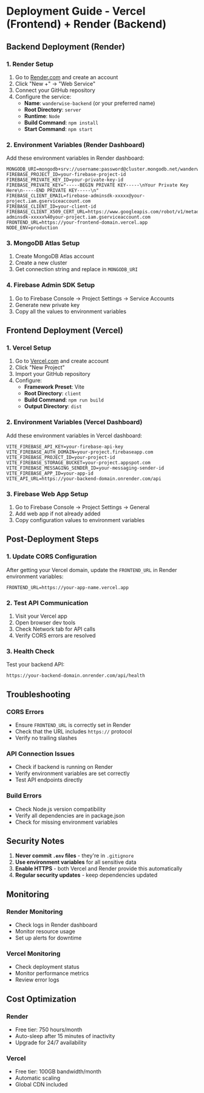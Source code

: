 # Deployment Guide - Vercel (Frontend) + Render (Backend)

## Backend Deployment (Render)

### 1. Render Setup
1. Go to [Render.com](https://render.com) and create an account
2. Click "New +" → "Web Service"
3. Connect your GitHub repository
4. Configure the service:
   - **Name**: `wanderwise-backend` (or your preferred name)
   - **Root Directory**: `server`
   - **Runtime**: `Node`
   - **Build Command**: `npm install`
   - **Start Command**: `npm start`

### 2. Environment Variables (Render Dashboard)
Add these environment variables in Render dashboard:

```
MONGODB_URI=mongodb+srv://username:password@cluster.mongodb.net/wanderwise
FIREBASE_PROJECT_ID=your-firebase-project-id
FIREBASE_PRIVATE_KEY_ID=your-private-key-id
FIREBASE_PRIVATE_KEY="-----BEGIN PRIVATE KEY-----\nYour Private Key Here\n-----END PRIVATE KEY-----\n"
FIREBASE_CLIENT_EMAIL=firebase-adminsdk-xxxxx@your-project.iam.gserviceaccount.com
FIREBASE_CLIENT_ID=your-client-id
FIREBASE_CLIENT_X509_CERT_URL=https://www.googleapis.com/robot/v1/metadata/x509/firebase-adminsdk-xxxxx%40your-project.iam.gserviceaccount.com
FRONTEND_URL=https://your-frontend-domain.vercel.app
NODE_ENV=production
```

### 3. MongoDB Atlas Setup
1. Create MongoDB Atlas account
2. Create a new cluster
3. Get connection string and replace in `MONGODB_URI`

### 4. Firebase Admin SDK Setup
1. Go to Firebase Console → Project Settings → Service Accounts
2. Generate new private key
3. Copy all the values to environment variables

## Frontend Deployment (Vercel)

### 1. Vercel Setup
1. Go to [Vercel.com](https://vercel.com) and create account
2. Click "New Project"
3. Import your GitHub repository
4. Configure:
   - **Framework Preset**: Vite
   - **Root Directory**: `client`
   - **Build Command**: `npm run build`
   - **Output Directory**: `dist`

### 2. Environment Variables (Vercel Dashboard)
Add these environment variables in Vercel dashboard:

```
VITE_FIREBASE_API_KEY=your-firebase-api-key
VITE_FIREBASE_AUTH_DOMAIN=your-project.firebaseapp.com
VITE_FIREBASE_PROJECT_ID=your-project-id
VITE_FIREBASE_STORAGE_BUCKET=your-project.appspot.com
VITE_FIREBASE_MESSAGING_SENDER_ID=your-messaging-sender-id
VITE_FIREBASE_APP_ID=your-app-id
VITE_API_URL=https://your-backend-domain.onrender.com/api
```

### 3. Firebase Web App Setup
1. Go to Firebase Console → Project Settings → General
2. Add web app if not already added
3. Copy configuration values to environment variables

## Post-Deployment Steps

### 1. Update CORS Configuration
After getting your Vercel domain, update the `FRONTEND_URL` in Render environment variables:
```
FRONTEND_URL=https://your-app-name.vercel.app
```

### 2. Test API Communication
1. Visit your Vercel app
2. Open browser dev tools
3. Check Network tab for API calls
4. Verify CORS errors are resolved

### 3. Health Check
Test your backend API:
```
https://your-backend-domain.onrender.com/api/health
```

## Troubleshooting

### CORS Errors
- Ensure `FRONTEND_URL` is correctly set in Render
- Check that the URL includes `https://` protocol
- Verify no trailing slashes

### API Connection Issues
- Check if backend is running on Render
- Verify environment variables are set correctly
- Test API endpoints directly

### Build Errors
- Check Node.js version compatibility
- Verify all dependencies are in package.json
- Check for missing environment variables

## Security Notes

1. **Never commit `.env` files** - they're in `.gitignore`
2. **Use environment variables** for all sensitive data
3. **Enable HTTPS** - both Vercel and Render provide this automatically
4. **Regular security updates** - keep dependencies updated

## Monitoring

### Render Monitoring
- Check logs in Render dashboard
- Monitor resource usage
- Set up alerts for downtime

### Vercel Monitoring
- Check deployment status
- Monitor performance metrics
- Review error logs

## Cost Optimization

### Render
- Free tier: 750 hours/month
- Auto-sleep after 15 minutes of inactivity
- Upgrade for 24/7 availability

### Vercel
- Free tier: 100GB bandwidth/month
- Automatic scaling
- Global CDN included 
